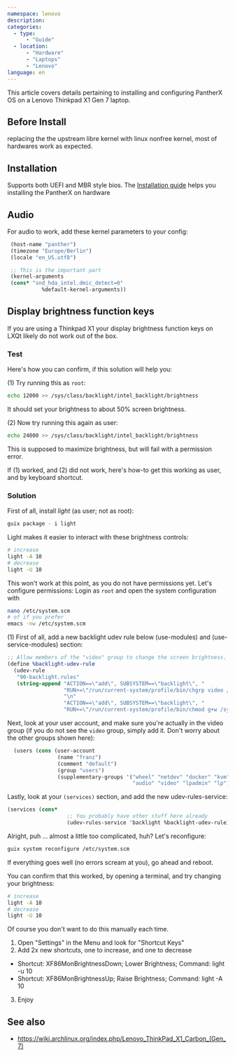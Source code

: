 ```yaml
---
namespace: lenovo
description:
categories:
  - type:
      - "Guide"
  - location:
      - "Hardware"
      - "Laptops"
      - "Lenovo"
language: en
---
```


This article covers details pertaining to installing and configuring PantherX OS
on a Lenovo Thinkpad X1 Gen 7 laptop.

## Before Install

replacing the the upstream libre kernel with linux nonfree kernel, most of hardwares
work as expected.

## Installation

Supports both UEFI and MBR style bios. The [Installation guide](/Installation-guide/)
helps you installing the PantherX on hardware

## Audio

For audio to work, add these kernel parameters to your config:

```scheme
 (host-name "panther")
 (timezone "Europe/Berlin")
 (locale "en_US.utf8")

 ;; This is the important part
 (kernel-arguments
 (cons* "snd_hda_intel.dmic_detect=0"
           %default-kernel-arguments))
```

## Display brightness function keys

If you are using a Thinkpad X1 your display brightness function keys on LXQt likely do not work out of the box.

### Test

Here's how you can confirm, if this solution will help you:

(1) Try running this as `root`:

```bash
echo 12000 >> /sys/class/backlight/intel_backlight/brightness
```

It should set your brightness to about 50% screen brightness.

(2) Now try running this again as user:

```bash
echo 24000 >> /sys/class/backlight/intel_backlight/brightness
```

This is supposed to maximize brightness, but will fail with a permission error.

If (1) worked, and (2) did not work, here's how-to get this working as user, and by keyboard shortcut.

### Solution

First of all, install _light_ (as user; not as root):

```bash
guix package - i light
```

Light makes it easier to interact with these brightness controls:

```bash
# increase
light -A 10
# decrease
light -U 10
```

This won't work at this point, as you do not have permissions yet. Let's configure permissions: Login as `root` and open the system configuration with

```bash
nano /etc/system.scm
# of if you prefer
emacs -nw /etc/system.scm
```

(1) First of all, add a new backlight udev rule below (use-modules) and (use-service-modules) section:

```scheme
;; Allow members of the "video" group to change the screen brightness.
(define %backlight-udev-rule
  (udev-rule
   "90-backlight.rules"
   (string-append "ACTION==\"add\", SUBSYSTEM==\"backlight\", "
                  "RUN+=\"/run/current-system/profile/bin/chgrp video /sys/class/backlight/intel_backlight/brightness\""
                  "\n"
                  "ACTION==\"add\", SUBSYSTEM==\"backlight\", "
                  "RUN+=\"/run/current-system/profile/bin/chmod g+w /sys/class/backlight/intel_backlight/brightness\"")))
```

Next, look at your user account, and make sure you're actually in the video group (if you do not see the `video` group, simply add it. Don't worry about the other groups shown here):

```scheme
  (users (cons (user-account
                (name "franz")
                (comment "default")
                (group "users")
                (supplementary-groups '("wheel" "netdev" "docker" "kvm"
                                        "audio" "video" "lpadmin" "lp")))))
```

Lastly, look at your `(services)` section, and add the new udev-rules-service:

```scheme
(services (cons* 
                   ;; You probably have other stuff here already
                   (udev-rules-service 'backlight %backlight-udev-rule)))
```

Alright, puh ... almost a little too complicated, huh? Let's reconfigure:

```bash
guix system reconfigure /etc/system.scm
```

If everything goes well (no errors scream at you), go ahead and reboot.

You can confirm that this worked, by opening a terminal, and try changing your brightness:

```bash
# increase
light -A 10
# decrease
light -U 10
```

Of course you don't want to do this manually each time.

1. Open "Settings" in the Menu and look for "Shortcut Keys"
2. Add 2x new shortcuts, one to increase, and one to decrease
  - Shortcut: XF86MonBrightnessDown; Lower Brightness; Command: light -u 10
  - Shortcut: XF86MonBrightnessUp; Raise Brightness; Command: light -A 10
3. Enjoy

## See also

- https://wiki.archlinux.org/index.php/Lenovo_ThinkPad_X1_Carbon_(Gen_7)
